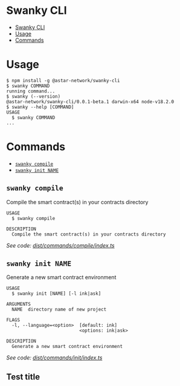 # Swanky CLI

<!-- toc -->
* [Swanky CLI](#swanky-cli)
* [Usage](#usage)
* [Commands](#commands)
<!-- tocstop -->

# Usage

<!-- usage -->
```sh-session
$ npm install -g @astar-network/swanky-cli
$ swanky COMMAND
running command...
$ swanky (--version)
@astar-network/swanky-cli/0.0.1-beta.1 darwin-x64 node-v18.2.0
$ swanky --help [COMMAND]
USAGE
  $ swanky COMMAND
...
```
<!-- usagestop -->

# Commands

<!-- commands -->
* [`swanky compile`](#swanky-compile)
* [`swanky init NAME`](#swanky-init-name)

## `swanky compile`

Compile the smart contract(s) in your contracts directory

```
USAGE
  $ swanky compile

DESCRIPTION
  Compile the smart contract(s) in your contracts directory
```

_See code: [dist/commands/compile/index.ts](https://github.com/AstarNetwork/swanky-cli/blob/v0.0.1-beta.1/dist/commands/compile/index.ts)_

## `swanky init NAME`

Generate a new smart contract environment

```
USAGE
  $ swanky init [NAME] [-l ink|ask]

ARGUMENTS
  NAME  directory name of new project

FLAGS
  -l, --language=<option>  [default: ink]
                           <options: ink|ask>

DESCRIPTION
  Generate a new smart contract environment
```

_See code: [dist/commands/init/index.ts](https://github.com/AstarNetwork/swanky-cli/blob/v0.0.1-beta.1/dist/commands/init/index.ts)_
<!-- commandsstop -->

## Test title
